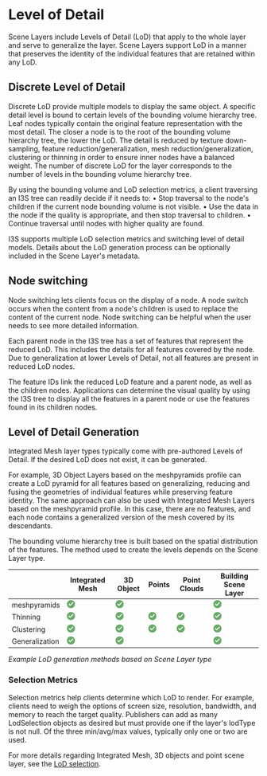 # Level of Detail

Scene Layers include Levels of Detail (LoD) that apply to the whole layer and serve to generalize the layer. Scene Layers support LoD in a manner that preserves the identity of the individual features that are retained within any LoD. 

## Discrete Level of Detail

Discrete LoD provide multiple models to display the same object. A specific detail level is bound to certain levels of the bounding volume hierarchy tree. Leaf nodes typically contain the original feature representation with the most detail. The closer a node is to the root of the bounding volume hierarchy tree, the lower the LoD. The detail is reduced by texture down-sampling, feature reduction/generalization, mesh reduction/generalization, clustering or thinning in order to ensure inner nodes have a balanced weight. The number of discrete LoD for the layer corresponds to the number of levels in the bounding volume hierarchy tree.

By using the bounding volume and LoD selection metrics, a client traversing an I3S tree can readily decide if it needs to:
•	Stop traversal to the node's children if the current node bounding volume is not visible.
•	Use the data in the node if the quality is appropriate, and then stop traversal to children.
•	Continue traversal until nodes with higher quality are found.

I3S supports multiple LoD selection metrics and switching level of detail models. Details about the LoD generation process can be optionally included in the Scene Layer's metadata.


## Node switching

Node switching lets clients focus on the display of a node. A node switch occurs when the content from a node's children is used to replace the content of the current node. Node switching can be helpful when the user needs to see more detailed information.

Each parent node in the I3S tree has a set of features that represent the reduced LoD. This includes the details for all features covered by the node. Due to generalization at lower Levels of Detail, not all features are present in reduced LoD nodes.

The feature IDs link the reduced LoD feature and a parent node, as well as the children nodes. Applications can determine the visual quality by using the I3S tree to display all the features in a parent node or use the features found in its children nodes.


## Level of Detail Generation

Integrated Mesh layer types typically come with pre-authored Levels of Detail.  If the desired LoD does not exist, it can be generated.

For example, 3D Object Layers based on the meshpyramids profile can create a LoD pyramid for all features based on generalizing, reducing and fusing the geometries of individual features while preserving feature identity. The same approach can also be used with Integrated Mesh Layers based on the meshpyramid profile.  In this case, there are no features, and each node contains a generalized version of the mesh covered by its descendants.

The bounding volume hierarchy tree is built based on the spatial distribution of the features.  The method used to create the levels depends on the Scene Layer type.

| &nbsp;         |Integrated Mesh  | 3D Object                    | Points                       | Point Clouds                 | Building Scene Layer         |
| -------------- | ----------------|---------------------------- | ---------------------------- | ---------------------------- | ---------------------------- |
| meshpyramids   | ![yes](images/checkmark.png) |![yes](images/checkmark.png) | &nbsp;                       | &nbsp;                       | ![yes](images/checkmark.png) |
| Thinning       | ![yes](images/checkmark.png) |![yes](images/checkmark.png) | ![yes](images/checkmark.png) | ![yes](images/checkmark.png) | ![yes](images/checkmark.png) |
| Clustering     | ![yes](images/checkmark.png) |![yes](images/checkmark.png) | ![yes](images/checkmark.png) | ![yes](images/checkmark.png) | ![yes](images/checkmark.png) |
| Generalization | ![yes](images/checkmark.png) |![yes](images/checkmark.png) | &nbsp;                       | &nbsp;                       | ![yes](images/checkmark.png) |

*Example LoD generation methods based on Scene Layer type*

### Selection Metrics

Selection metrics help clients determine which LoD to render.  For example, clients need to weigh the options of screen size, resolution, bandwidth, and memory to reach the target quality. Publishers can add as many LodSelection objects as desired but must provide one if the layer's lodType is not null. Of the three min/avg/max values, typically only one or two are used.

For more details regarding Integrated Mesh, 3D objects and point scene layer, see the [LoD selection](../docs/1.7/lodSelection.cmn.md).